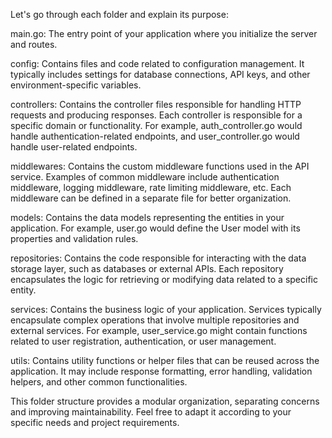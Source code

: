 Let's go through each folder and explain its purpose:

main.go: The entry point of your application where you initialize the server and routes.

config: Contains files and code related to configuration management. It typically includes settings for database connections, API keys, and other environment-specific variables.

controllers: Contains the controller files responsible for handling HTTP requests and producing responses. Each controller is responsible for a specific domain or functionality. For example, auth_controller.go would handle authentication-related endpoints, and user_controller.go would handle user-related endpoints.

middlewares: Contains the custom middleware functions used in the API service. Examples of common middleware include authentication middleware, logging middleware, rate limiting middleware, etc. Each middleware can be defined in a separate file for better organization.

models: Contains the data models representing the entities in your application. For example, user.go would define the User model with its properties and validation rules.

repositories: Contains the code responsible for interacting with the data storage layer, such as databases or external APIs. Each repository encapsulates the logic for retrieving or modifying data related to a specific entity.

services: Contains the business logic of your application. Services typically encapsulate complex operations that involve multiple repositories and external services. For example, user_service.go might contain functions related to user registration, authentication, or user management.

utils: Contains utility functions or helper files that can be reused across the application. It may include response formatting, error handling, validation helpers, and other common functionalities.

This folder structure provides a modular organization, separating concerns and improving maintainability. Feel free to adapt it according to your specific needs and project requirements.